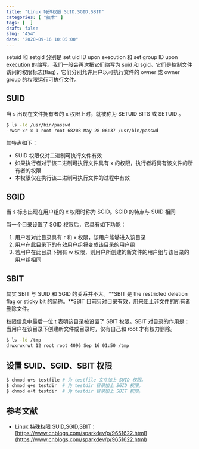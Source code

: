 ```yaml
---
title: "Linux 特殊权限 SUID,SGID,SBIT"
categories: [ "技术" ]
tags: [  ]
draft: false
slug: "454"
date: "2020-09-16 10:05:00"
---
```


setuid 和 setgid 分别是 set uid ID upon execution 和 set group ID upon execution 的缩写。我们一般会再次把它们缩写为 suid 和 sgid。它们是控制文件访问的权限标志(flag)，它们分别允许用户以可执行文件的 owner 或 owner group 的权限运行可执行文件。

## SUID

当 s 出现在文件拥有者的 x 权限上时，就被称为 SETUID BITS 或 SETUID 。

```bash
$ ls -ld /usr/bin/passwd 
-rwsr-xr-x 1 root root 68208 May 28 06:37 /usr/bin/passwd
```

其特点如下：

- SUID 权限仅对二进制可执行文件有效
- 如果执行者对于该二进制可执行文件具有 x 的权限，执行者将具有该文件的所有者的权限
- 本权限仅在执行该二进制可执行文件的过程中有效

## **SGID**

当 s 标志出现在用户组的 x 权限时称为 SGID。SGID 的特点与 SUID 相同

当一个目录设置了 SGID 权限后，它具有如下功能：

1. 用户若对此目录具有 r 和 x 权限，该用户能够进入该目录
2. 用户在此目录下的有效用户组将变成该目录的用户组
3. 若用户在此目录下拥有 w 权限，则用户所创建的新文件的用户组与该目录的用户组相同

## **SBIT**

其实 SBIT 与 SUID 和 SGID 的关系并不大。**SBIT 是 the restricted deletion flag or sticky bit 的简称。**SBIT 目前只对目录有效，用来阻止非文件的所有者删除文件。

权限信息中最后一位 t 表明该目录被设置了 SBIT 权限。SBIT 对目录的作用是：当用户在该目录下创建新文件或目录时，仅有自己和 root 才有权力删除。

```bash
$ ls -ld /tmp
drwxrwxrwt 12 root root 4096 Sep 16 01:50 /tmp
```

## 设置 SUID、SGID、SBIT 权限

```bash
$ chmod u+s testfile # 为 testfile 文件加上 SUID 权限。
$ chmod g+s testdir  # 为 testdir 目录加上 SGID 权限。
$ chmod o+t testdir  # 为 testdir 目录加上 SBIT 权限。
```

## 参考文献

- [Linux 特殊权限 SUID,SGID,SBIT](https://www.cnblogs.com/sparkdev/p/9651622.html)：[https://www.cnblogs.com/sparkdev/p/9651622.html](https://www.cnblogs.com/sparkdev/p/9651622.html)